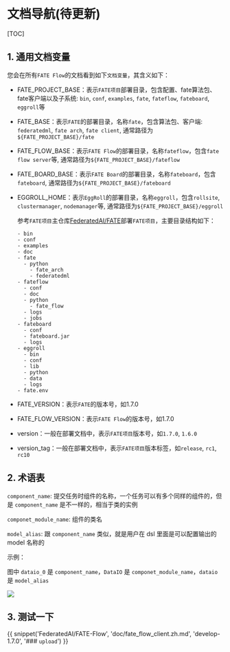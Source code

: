 # 文档导航(待更新)

[TOC]

## 1. 通用文档变量

您会在所有`FATE Flow`的文档看到如下`文档变量`，其含义如下：

- FATE_PROJECT_BASE：表示`FATE项目`部署目录，包含配置、fate算法包、fate客户端以及子系统: `bin`, `conf`, `examples`, `fate`, `fateflow`, `fateboard`, `eggroll`等
- FATE_BASE：表示`FATE`的部署目录，名称`fate`，包含算法包、客户端: `federatedml`, `fate arch`, `fate client`, 通常路径为`${FATE_PROJECT_BASE}/fate`
- FATE_FLOW_BASE：表示`FATE Flow`的部署目录，名称`fateflow`，包含`fate flow server`等, 通常路径为`${FATE_PROJECT_BASE}/fateflow`
- FATE_BOARD_BASE：表示`FATE Board`的部署目录，名称`fateboard`，包含`fateboard`, 通常路径为`${FATE_PROJECT_BASE}/fateboard`
- EGGROLL_HOME：表示`EggRoll`的部署目录，名称`eggroll`，包含`rollsite`, `clustermanager`, `nodemanager`等, 通常路径为`${FATE_PROJECT_BASE}/eggroll`

    参考`FATE项目`主仓库[FederatedAI/FATE](https://github.com/FederatedAI/FATE)部署`FATE项目`，主要目录结构如下：

      - bin
      - conf
      - examples
      - doc
      - fate
        - python
          - fate_arch
          - federatedml
      - fateflow
        - conf
        - doc
        - python
          - fate_flow
        - logs
        - jobs
      - fateboard
        - conf
        - fateboard.jar
        - logs
      - eggroll
        - bin
        - conf
        - lib
        - python
        - data
        - logs
      - fate.env

- FATE_VERSION：表示`FATE`的版本号，如1.7.0
- FATE_FLOW_VERSION：表示`FATE Flow`的版本号，如1.7.0
- version：一般在部署文档中，表示`FATE项目`版本号，如`1.7.0`, `1.6.0`
- version_tag：一般在部署文档中，表示`FATE项目`版本标签，如`release`, `rc1`, `rc10`

## 2. 术语表

`component_name`: 提交任务时组件的名称，一个任务可以有多个同样的组件的，但是 `component_name` 是不一样的，相当于类的实例

`componet_module_name`: 组件的类名

`model_alias`: 跟 `component_name` 类似，就是用户在 dsl 里面是可以配置输出的 model 名称的

示例：

图中 `dataio_0` 是 `component_name`，`DataIO` 是 `componet_module_name`，`dataio` 是 `model_alias`

![](https://user-images.githubusercontent.com/1758850/124451776-52ee4500-ddb8-11eb-94f2-d43d5174ca4d.png)

## 3. 测试一下

{{ snippet('FederatedAI/FATE-Flow', 'doc/fate_flow_client.zh.md', 'develop-1.7.0', '### `upload`') }}

